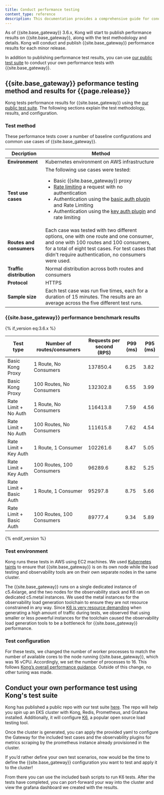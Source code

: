 ```yaml
---
title: Conduct performance testing
content_type: reference
description: This documentation provides a comprehensive guide for conducting Kong Gateway performance testing using Kong's test suite, including Kong's own benchmark for the current version.
---
```


As of {{site.base_gateway}} 3.6.x, Kong will start to publish performance results on {{site.base_gateway}}, along with the test methodology and details. Kong will conduct and publish {{site.base_gateway}} performance results for each minor release.

In addition to publishing performance test results, you can use [our public test suite](https://github.com/Kong/kong-gateway-performance-benchmark/tree/main) to conduct your own performance tests with {{site.base_gateway}}.

## {{site.base_gateway}} peformance testing method and results for {{page.release}}

Kong tests performance results for {{site.base_gateway}} using the [our public test suite](https://github.com/Kong/kong-gateway-performance-benchmark/tree/main). The following sections explain the test methodology, results, and configuration.  

### Test method

These performance tests cover a number of baseline configurations and common use cases of {{site.base_gateway}}. 

| Decription              | Method  |
| ----------------------- | --------------------------- |
| **Environment**        | Kubernetes environment on AWS infrastructure       |
| **Test use cases**        | The following use cases were tested:<br><ul><li>Basic {{site.base_gateway}} proxy</li><li>[Rate limiting](/hub/kong-inc/rate-limiting/) a request with no authentication</li><li>Authentication using the [basic auth plugin](/hub/kong-inc/basic-auth/) and Rate Limiting</li><li>Authentication using the [key auth plugin](/hub/kong-inc/key-auth/) and rate limiting</li></ul>       |
| **Routes and consumers**        | Each case was tested with two different options, one with one route and one consumer, and one with 100 routes and 100 consumers, for a total of eight test cases. For test cases that didn't require authentication, no consumers were used.       |
| **Traffic distribution**       | Normal distribution across both routes and consumers       |
| **Protocol**        | HTTPS       |
| **Sample size**        | Each test case was run five times, each for a duration of 15 minutes. The results are an average across the five different test runs.        |

### {{site.base_gateway}} performance benchmark results

{% if_version eq:3.6.x %}

| Test type               | Number of routes/consumers  | Requests per second (RPS) | P99 (ms) | P95 (ms) |
| ----------------------- | --------------------------- | ------------------------- | -------- | -------- |
| Basic Kong Proxy        | 1 Route, No Consumers       | 137850.4                  | 6.25     | 3.82     |
| Basic Kong Proxy        | 100 Routes, No Consumers    | 132302.8                  | 6.55     | 3.99     |
| Rate Limit + No Auth    | 1 Route, No Consumers       | 116413.8                  | 7.59     | 4.56     |
| Rate Limit + No Auth    | 100 Routes, No Consumers    | 111615.8                  | 7.62     | 4.54     |
| Rate Limit + Key Auth   | 1 Route, 1 Consumer         | 102261.6                  | 8.47     | 5.05     |
| Rate Limit + Key Auth   | 100 Routes, 100 Consumers   | 96289.6                   | 8.82     | 5.25     |
| Rate Limit + Basic Auth | 1 Route, 1 Consumer         | 95297.8                   | 8.75     | 5.66     |
| Rate Limit + Basic Auth | 100 Routes, 100 Consumers   | 89777.4                   | 9.34     | 5.89     |
{% endif_version %}

### Test environment

Kong runs these tests in AWS using EC2 machines. We used [Kubernetes taints](https://kubernetes.io/docs/concepts/scheduling-eviction/taint-and-toleration/) to ensure that {{site.base_gateway}} is on its own node while the load testing and observability tools are on their own separate nodes in the same cluster.

The {{site.base_gateway}} runs on a single dedicated instance of c5.4xlarge, and the two nodes for the observability stack and K6 ran on dedicated c5.metal instances. We used the metal instances for the observability load generation toolchain to ensure they are not resource constrained in any way. Since [K6 is very resource demanding](https://k6.io/docs/testing-guides/running-large-tests/#hardware-considerations) when generating a high amount of traffic during tests, we observed that using smaller or less powerful instances for the toolchain caused the observability load generation tools to be a bottleneck for {{site.base_gateway}} performance.

### Test configuration

For these tests, we changed the number of worker processes to match the number of available cores to the node running {{site.base_gateway}}, which was 16 vCPU. Accordingly, we set the number of processes to 16. This follows [Kong’s overall performance guidance](/gateway/latest/production/sizing-guidelines/). Outside of this change, no other tuning was made.

## Conduct your own performance test using Kong's test suite

Kong has published a public repo with our test suite [here](https://github.com/Kong/kong-gateway-performance-benchmark/tree/main). The repo will help you spin up an EKS cluster with Kong, Redis, Prometheus, and Grafana installed. Additionally, it will configure [K6](https://k6.io/), a popular open source load testing tool.

Once the cluster is generated, you can apply the provided yaml to configure the Gateway for the included test cases and the observability plugins for metrics scraping by the prometheus instance already provisioned in the cluster.

If you’d rather define your own test scenarios, now would be the time to define the {{site.base_gateway}} configuration you want to test and apply it to the cluster!

From there you can use the included bash scripts to run K6 tests. After the tests have completed, you can port-forward your way into the cluster and view the grafana dashboard we created with the results.



